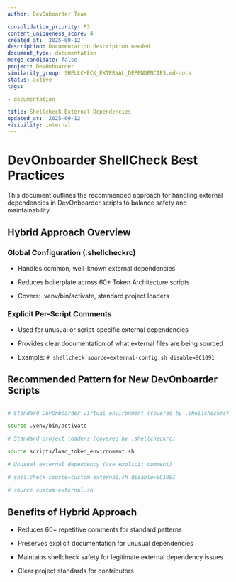 ```yaml
---
author: DevOnboarder Team

consolidation_priority: P3
content_uniqueness_score: 4
created_at: '2025-09-12'
description: Documentation description needed
document_type: documentation
merge_candidate: false
project: DevOnboarder
similarity_group: SHELLCHECK_EXTERNAL_DEPENDENCIES.md-docs
status: active
tags:

- documentation

title: Shellcheck External Dependencies
updated_at: '2025-09-12'
visibility: internal
---
```


# DevOnboarder ShellCheck Best Practices

This document outlines the recommended approach for handling external dependencies in DevOnboarder scripts to balance safety and maintainability.

## Hybrid Approach Overview

### Global Configuration (.shellcheckrc)

- Handles common, well-known external dependencies

- Reduces boilerplate across 60+ Token Architecture scripts

- Covers: .venv/bin/activate, standard project loaders

### Explicit Per-Script Comments

- Used for unusual or script-specific external dependencies

- Provides clear documentation of what external files are being sourced

- Example: `# shellcheck source=external-config.sh disable=SC1091`

## Recommended Pattern for New DevOnboarder Scripts

```bash

# Standard DevOnboarder virtual environment (covered by .shellcheckrc)

source .venv/bin/activate

# Standard project loaders (covered by .shellcheckrc)

source scripts/load_token_environment.sh

# Unusual external dependency (use explicit comment)

# shellcheck source=custom-external.sh disable=SC1091

# source custom-external.sh

```

## Benefits of Hybrid Approach

- Reduces 60+ repetitive comments for standard patterns

- Preserves explicit documentation for unusual dependencies

- Maintains shellcheck safety for legitimate external dependency issues

- Clear project standards for contributors

